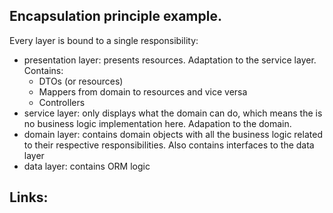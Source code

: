 ## Encapsulation principle example.

Every layer is bound to a single responsibility:
- presentation layer: presents resources. Adaptation to the service layer. Contains:
  - DTOs (or resources)
  - Mappers from domain to resources and vice versa
  - Controllers
- service layer: only displays what the domain can do, which means the is no business logic implementation here. Adapation to the domain.
- domain layer: contains domain objects with all the business logic related to their respective responsibilities. Also contains interfaces to the data layer
- data layer: contains ORM logic

## Links:
